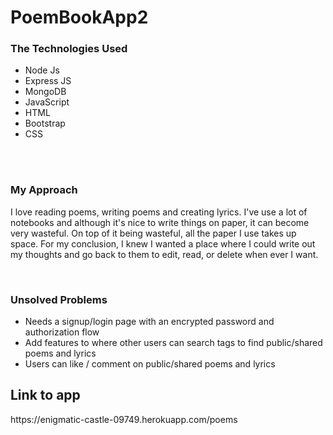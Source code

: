 # PoemBookApp2

<h3>The Technologies Used</h3>
<ul>
<li>Node Js</li>
<li>Express JS</li>
<li>MongoDB</li>
<li>JavaScript</li>
<li>HTML</li>
<li>Bootstrap</li>
<li>CSS</li>
</ul>

<br>
<br>

<h3>My Approach</h3>
<p>
I love reading poems, writing poems and creating lyrics. I've use a lot of notebooks and although it's nice to write things on paper, it can become very wasteful. On top of it being wasteful, all the paper I use takes up space. For my conclusion, I knew I wanted a place where I could write out my thoughts and go back to them to edit, read, or delete when ever I want. 
</p>

<br>


<h3>Unsolved Problems</h3>
<ul>
<li>Needs a signup/login page with an encrypted password and authorization flow</li>
<li>Add features to where other users can search tags to find public/shared poems and lyrics</li>
<li>Users can like / comment on public/shared poems and lyrics</li>
</ul>


<h2>Link to app</h2>
https://enigmatic-castle-09749.herokuapp.com/poems
